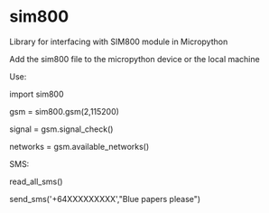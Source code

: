 # sim800
Library for interfacing with SIM800 module in Micropython

Add the sim800 file to the micropython device or the local machine


Use:

import sim800
 
gsm = sim800.gsm(2,115200)
 
signal = gsm.signal_check()

networks = gsm.available_networks()
 

SMS:


read_all_sms()

send_sms('+64XXXXXXXXX',"Blue papers please")

